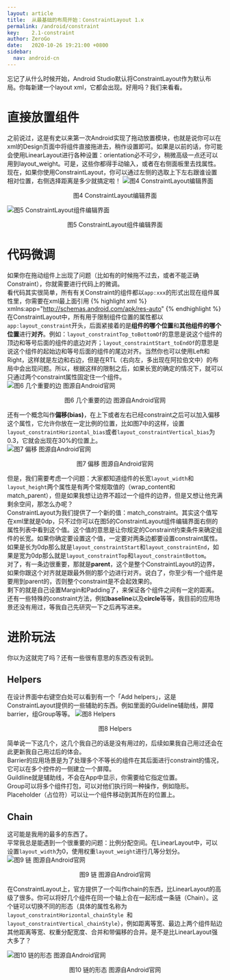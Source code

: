 ```yaml
---
layout: article
title:  从最基础的布局开始：ConstraintLayout 1.x
permalink: /android/constraint
key:    2.1-constraint
author: ZeroGo
date:   2020-10-26 19:21:00 +0800
sidebar:
  nav: android-cn
---
```


忘记了从什么时候开始，Android Studio默认将ConstraintLayout作为默认布局。你每新建一个layout xml，它都会出现。好用吗？我们来看看。
# 直接放置组件
之前说过，这是有史以来第一次Android实现了拖动放置模块，也就是说你可以在xml的Design页面中将组件直接拖进去，稍作设置即可。如果是以前的话，你可能会使用LinearLayout进行各种设置：orientation必不可少，稍微高级一点还可以用到layout_weight。可是，这些你都得手动输入，或者在右侧面板里去找属性。  
现在，如果你使用ConstraintLayout，你可以通过左侧的选取上下左右跟谁设置相对位置，右侧选择距离是多少就搞定啦！
![图4 ConstraintLayout编辑界面](https://img-blog.csdnimg.cn/20201026153053100.png?x-oss-process=image/watermark,type_ZmFuZ3poZW5naGVpdGk,shadow_10,text_aHR0cHM6Ly9ibG9nLmNzZG4ubmV0L3dlaXhpbl80NTc5NDI4NQ==,size_16,color_FFFFFF,t_70#pic_center)
<div align="center">图4 ConstraintLayout编辑界面</div>

![图5 ConstraintLayout组件编辑界面](https://img-blog.csdnimg.cn/20201026153922539.png?x-oss-process=image/watermark,type_ZmFuZ3poZW5naGVpdGk,shadow_10,text_aHR0cHM6Ly9ibG9nLmNzZG4ubmV0L3dlaXhpbl80NTc5NDI4NQ==,size_16,color_FFFFFF,t_70#pic_center)
<div align="center">图5 ConstraintLayout组件编辑界面</div>

# 代码微调
如果你在拖动组件上出现了问题（比如有的时候拖不过去，或者不能正确Constraint），你就需要进行代码上的微调。  
看代码其实很简单，所有有关Constraint的组件都以``app:xxx``的形式出现在组件属性里，你需要在xml最上面引用 
{% highlight xml %}
xmlns:app="http://schemas.android.com/apk/res-auto"
{% endhighlight %}
在ConstraintLayout中，所有用于限制组件位置的属性都以``app:layout_constraint``开头，后面紧接着的是**组件的哪个位置**和**其他组件的哪个位置**进行**对齐**。例如：``layout_constraintTop_toBottomOf``的意思是说这个组件的顶边和等号后面的组件的底边对齐；``layout_constraintStart_toEndOf``的意思是说这个组件的起始边和等号后面的组件的尾边对齐。当然你也可以使用Left和Right，这样就是左边和右边，但是在RTL（右向左，多出现在阿拉伯文中）的布局中会出现问题。所以，根据这样的限制之后，如果长宽的确定的情况下，就可以只通过两个constraint属性固定住一个组件。  
![图6 几个重要的边 图源自Android官网](https://img-blog.csdnimg.cn/img_convert/a27b9ec5a1209ca139e6c73a2eb73b60.png#pic_center)
<div align="center">图6 几个重要的边 图源自Android官网</div>

还有一个概念叫作**偏移(bias)**，在上下或者左右已经constraint之后可以加入偏移这个属性，它允许你放在一定比例的位置，比如图7中的这样，设置``layout_constraintHorizontal_bias``或者``layout_constraintVertical_bias``为0.3，它就会出现在30%的位置上。  
![图7 偏移 图源自Android官网](https://img-blog.csdnimg.cn/img_convert/deefa3e9508b7ac43cd03425f8c32db5.png#pic_center)
<div align="center">图7 偏移 图源自Android官网</div>

但是，我们需要考虑一个问题：大家都知道组件的长宽``layout_width``和``layout_height``两个属性是有两个常规取值的（wrap_content和match_parent），但是如果我想让边界不超过一个组件的边界，但是又想让他充满剩余空间，那怎么办呢？  
ConstraintLayout为我们提供了一个新的值：match_constraint。其实这个值写在xml里就是0dp，只不过你可以在图5的ConstraintLayout组件编辑界面右侧的属性列表中看到这个值。这个值的意思是让你规定的Constraint约束条件来确定组件的长宽。如果你确定要设置这个值，一定要对两条边都要设置constraint属性。如果是长为0dp那么就是``layout_constraintStart``和``layout_constraintEnd``，如果是宽为0dp那么就是``layout_constraintTop``和``layout_constraintBottom``。  
对了，有一条边很重要，那就是**parent**，这个是整个ConstraintLayout的边界，如果你跟这个对齐就是跟最外侧的那个边进行对齐。说白了，你至少有一个组件是要用到parent的，否则整个constraint是不会起效果的。  
剩下的就是自己设置Margin和Padding了，来保证各个组件之间有一定的距离。  
还有一些特殊的constraint方法，例如**baseline**以及**circle**等等，我目前的应用场景还没有用过，等我自己先研究一下之后再写进来。
# 进阶玩法
你以为这就完了吗？还有一些很有意思的东西没有说到。
## Helpers
在设计界面中右键空白处可以看到有一个「Add helpers」，这是ConstraintLayout提供的一些辅助的东西。例如里面的Guideline辅助线，屏障barrier，组Group等等。
![图8 Helpers](https://img-blog.csdnimg.cn/20201026162831318.png?x-oss-process=image/watermark,type_ZmFuZ3poZW5naGVpdGk,shadow_10,text_aHR0cHM6Ly9ibG9nLmNzZG4ubmV0L3dlaXhpbl80NTc5NDI4NQ==,size_16,color_FFFFFF,t_70#pic_center)
<div align="center">图8 Helpers</div>

简单说一下这几个，这几个我自己的话是没有用过的，后续如果我自己用过还会在此更新我自己用过后的体会。  
Barrier的应用场景是为了处理多个不等长的组件在其后面进行constraint的情况，它可以在多个控件的一侧建立一个屏障。  
Guildline就是辅助线，不会在App中显示，你需要给它指定位置。  
Group可以将多个组件打包，可以对他们执行同一种操作，例如隐形。  
Placeholder（占位符）可以让一个组件移动到其所在的位置上。
## Chain
这可能是我用的最多的东西了。  
平常我总是能遇到一个很重要的问题：比例分配空间。在LinearLayout中，可以设置``layout_width``为0，使用权重``layout_weight``进行几等分划分。  
![图9 链 图源自Android官网](https://img-blog.csdnimg.cn/img_convert/bb11e68d240d46c29a961246a487495f.png#pic_center)
<div align="center">图9 链 图源自Android官网</div>

在ConstraintLayout上，官方提供了一个叫作chain的东西，比LinearLayout的高级了很多。你可以将好几个组件在同一个轴上合在一起形成一条链（Chain）。这个链可以切换不同的形态（具体的属性名称为``layout_constraintHorizontal_chainStyle ``和``layout_constraintVertical_chainStyle``），例如距离等宽、最边上两个组件贴边其他距离等宽、权重分配宽度、合并和带偏移的合并。是不是比LinearLayout强大多了？

![图10 链的形态 图源自Android官网](https://img-blog.csdnimg.cn/img_convert/a8a21a6c2179d9faf3f671278438d01e.png#pic_center)
<div align="center">图10 链的形态 图源自Android官网</div>

